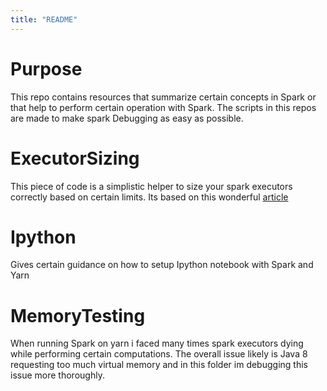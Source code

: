 ```yaml
---
title: "README"
---
```

# Purpose
This repo contains resources that summarize certain concepts in Spark or that help to perform certain operation with Spark. The scripts in this repos are made to make spark Debugging as easy as possible. 


# ExecutorSizing 

This piece of code is a simplistic helper to size your spark executors correctly based on certain limits. Its based on this wonderful [article](https://www.c2fo.io/c2fo/spark/aws/emr/2016/07/06/apache-spark-config-cheatsheet/)
# Ipython 

Gives certain guidance on how to setup Ipython notebook with Spark and Yarn 
# MemoryTesting 

When running Spark on yarn i faced many times spark executors dying while performing certain computations. The overall issue likely is Java 8 requesting too much virtual memory and in this folder im debugging this issue more thoroughly.  